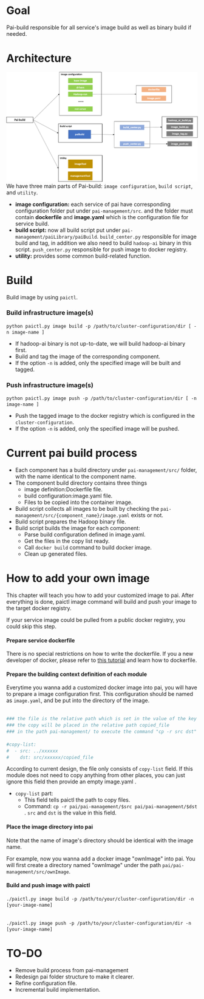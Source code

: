 # Goal

Pai-build responsible for all service's image build as well as binary build if needed.

# Architecture
![Architecture](pai-build/pai-build.png)
We have three main parts of Pai-build: `image configuration`, `build script`, and `utility`.

- **image configuration:** each service of pai have corresponding configuration folder put under `pai-management/src`. and the folder must contain **dockerfile** and **image.yaml** which is the configuration file for service build.
- **build script:** now all build script put under `pai-management/paiLibrary/paiBuild`. `build_center.py` responsible for image build and tag, in addition we also need to build `hadoop-ai` binary in this script. `push_center.py` responsible for push image to docker registry.
- **utility:** provides some common build-related function.


# Build

Build image by using ```paictl```.
### Build infrastructure image(s) <a name="Image_Build"></a>

```
python paictl.py image build -p /path/to/cluster-configuration/dir [ -n image-name ]
```

- If hadoop-ai binary is not up-to-date, we will build hadoop-ai binary first.
- Build and tag the image of the corresponding component.
- If the option `-n` is added, only the specified image will be built and tagged.

### Push infrastructure image(s) <a name="Image_Push"></a>

```
python paictl.py image push -p /path/to/cluster-configuration/dir [ -n image-name ]
```

- Push the tagged image to the docker registry which is configured in the ```cluster-configuration```.
- If the option `-n` is added, only the specified image will be pushed.

# Current pai build process

- Each component has a build directory under ```pai-management/src/``` folder, with the name identical to the component name.
- The component build directory contains three things
    - image definition:Dockerfile file.
    - build configuration:image.yaml file.
    - Files to be copied into the container image.
- Build script collects all images to be built by checking the ```pai-management/src/{component_name}/image.yaml``` exists or not.
- Build script prepares the Hadoop binary file.
- Build script builds the image for each component:
    - Parse build configuration defined in image.yaml.
    - Get the files in the copy list ready.
    - Call ```docker build``` command to build docker image.
    - Clean up generated files.

# How to add your own image

This chapter will teach you how to add your customized image to pai. After everything is done, paictl image command will build and push your image to the target docker registry.

If your service image could be pulled from a public docker registry, you could skip this step.

#### Prepare service dockerfile ####

There is no special restrictions on how to write the dockerfile. If you a new developer of docker, please refer to [this tutorial](https://docs.docker.com/develop/develop-images/dockerfile_best-practices/) and learn how to dockerfile.

#### Prepare the building context definition of each module ####

Everytime you wanna add a customized docker image into pai, you will have to prepare a image configuration first. This configuration should be named as ```image.yaml```, and be put into the directory of the image.

```yaml

### the file is the relative path which is set in the value of the key src.
### the copy will be placed in the relative path copied_file
### in the path pai-management/ to execute the command "cp -r src dst"

#copy-list:
#  - src: ../xxxxxx
#    dst: src/xxxxxx/copied_file
```

According to current design, the file only consists of ```copy-list``` field. If this module does not need to copy anything from other places, you can just ignore this field then provide an empty image.yaml .

- ```copy-list``` part:
    - This field tells paictl the path to copy files.
    - Command: ```cp -r pai/pai-management/$src pai/pai-management/$dst ```. ```src``` and ```dst``` is the value in this field.

#### Place the image directory into pai ####

 Note that the name of image's directory should be identical with the image name.

For example, now you wanna add a docker image "ownImage" into pai. You will first create a directory named "ownImage" under the path ```pai/pai-management/src/ownImage```. 

#### Build and push image with paictl ####

```
./paictl.py image build -p /path/to/your/cluster-configuration/dir -n [your-image-name]


./paictl.py image push -p /path/to/your/cluster-configuration/dir -n [your-image-name]

```

# TO-DO

- Remove build process from pai-management
- Redesign pai folder structure to make it clearer.
- Refine configuration file.
- Incremental build implementation.